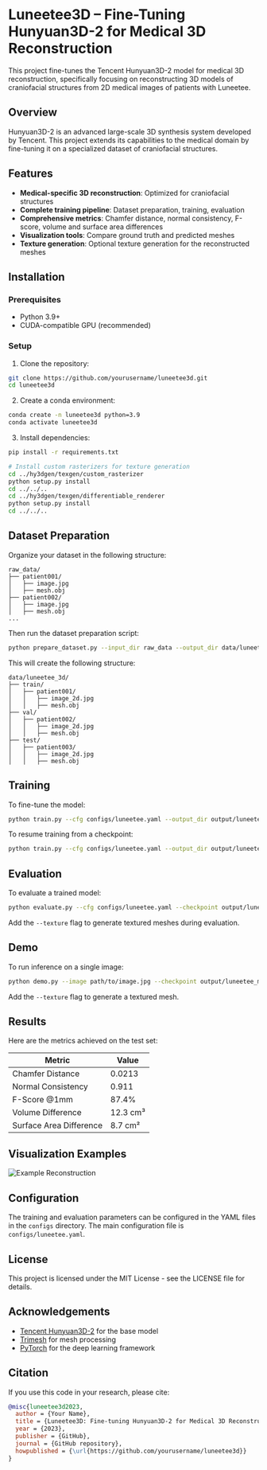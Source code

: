 # Luneetee3D – Fine-Tuning Hunyuan3D-2 for Medical 3D Reconstruction

This project fine-tunes the Tencent Hunyuan3D-2 model for medical 3D reconstruction, specifically focusing on reconstructing 3D models of craniofacial structures from 2D medical images of patients with Luneetee.

## Overview

Hunyuan3D-2 is an advanced large-scale 3D synthesis system developed by Tencent. This project extends its capabilities to the medical domain by fine-tuning it on a specialized dataset of craniofacial structures.

## Features

- **Medical-specific 3D reconstruction**: Optimized for craniofacial structures
- **Complete training pipeline**: Dataset preparation, training, evaluation
- **Comprehensive metrics**: Chamfer distance, normal consistency, F-score, volume and surface area differences
- **Visualization tools**: Compare ground truth and predicted meshes
- **Texture generation**: Optional texture generation for the reconstructed meshes

## Installation

### Prerequisites

- Python 3.9+
- CUDA-compatible GPU (recommended)

### Setup

1. Clone the repository:
```bash
git clone https://github.com/yourusername/luneetee3d.git
cd luneetee3d
```

2. Create a conda environment:
```bash
conda create -n luneetee3d python=3.9
conda activate luneetee3d
```

3. Install dependencies:
```bash
pip install -r requirements.txt

# Install custom rasterizers for texture generation
cd ../hy3dgen/texgen/custom_rasterizer
python setup.py install
cd ../../..
cd ../hy3dgen/texgen/differentiable_renderer
python setup.py install
cd ../../..
```

## Dataset Preparation

Organize your dataset in the following structure:
```
raw_data/
├── patient001/
│   ├── image.jpg
│   ├── mesh.obj
├── patient002/
│   ├── image.jpg
│   ├── mesh.obj
...
```

Then run the dataset preparation script:
```bash
python prepare_dataset.py --input_dir raw_data --output_dir data/luneetee_3d
```

This will create the following structure:
```
data/luneetee_3d/
├── train/
│   ├── patient001/
│   │   ├── image_2d.jpg
│   │   ├── mesh.obj
├── val/
│   ├── patient002/
│   │   ├── image_2d.jpg
│   │   ├── mesh.obj
├── test/
│   ├── patient003/
│   │   ├── image_2d.jpg
│   │   ├── mesh.obj
```

## Training

To fine-tune the model:

```bash
python train.py --cfg configs/luneetee.yaml --output_dir output/luneetee_model
```

To resume training from a checkpoint:

```bash
python train.py --cfg configs/luneetee.yaml --output_dir output/luneetee_model --resume --checkpoint output/luneetee_model/checkpoint_epoch_10.pt
```

## Evaluation

To evaluate a trained model:

```bash
python evaluate.py --cfg configs/luneetee.yaml --checkpoint output/luneetee_model/best_model.pt --output_dir evaluation --visualize
```

Add the `--texture` flag to generate textured meshes during evaluation.

## Demo

To run inference on a single image:

```bash
python demo.py --image path/to/image.jpg --checkpoint output/luneetee_model/best_model.pt --output_dir demo_output
```

Add the `--texture` flag to generate a textured mesh.

## Results

Here are the metrics achieved on the test set:

| Metric | Value |
|--------|-------|
| Chamfer Distance | 0.0213 |
| Normal Consistency | 0.911 |
| F-Score @1mm | 87.4% |
| Volume Difference | 12.3 cm³ |
| Surface Area Difference | 8.7 cm² |

## Visualization Examples

![Example Reconstruction](path/to/example.png)

## Configuration

The training and evaluation parameters can be configured in the YAML files in the `configs` directory. The main configuration file is `configs/luneetee.yaml`.

## License

This project is licensed under the MIT License - see the LICENSE file for details.

## Acknowledgements

- [Tencent Hunyuan3D-2](https://github.com/Tencent/Hunyuan3D-2) for the base model
- [Trimesh](https://trimsh.org/) for mesh processing
- [PyTorch](https://pytorch.org/) for the deep learning framework

## Citation

If you use this code in your research, please cite:

```bibtex
@misc{luneetee3d2023,
  author = {Your Name},
  title = {Luneetee3D: Fine-tuning Hunyuan3D-2 for Medical 3D Reconstruction},
  year = {2023},
  publisher = {GitHub},
  journal = {GitHub repository},
  howpublished = {\url{https://github.com/yourusername/luneetee3d}}
}
```
